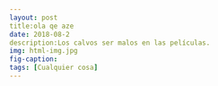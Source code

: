 ```yaml
---
layout: post
title:ola qe aze
date: 2018-08-2
description:Los calvos ser malos en las películas.
img: html-img.jpg 
fig-caption: 
tags: [Cualquier cosa]
---
```


